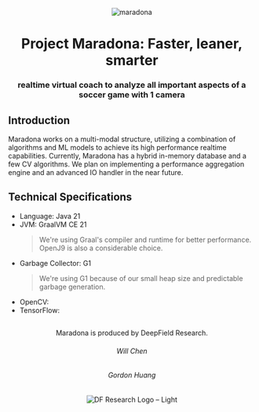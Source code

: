 <div align="center">

![maradona](https://github.com/user-attachments/assets/42df8955-1842-4086-afab-e360a19a19c3)

Project Maradona: Faster, leaner, smarter
=========================================
### realtime virtual coach to analyze all important aspects of a soccer game with 1 camera
<div align="left">

## Introduction

Maradona works on a multi-modal structure, utilizing a combination of algorithms and ML models to achieve its high performance realtime capabilities. Currently, Maradona has a hybrid in-memory database and a few CV algorithms. We plan on implementing a performance aggregation engine and an advanced IO handler in the near future. 



## Technical Specifications
- Language: Java 21
- JVM: GraalVM CE 21
  > We're using Graal's compiler and runtime for better performance. OpenJ9 is also a considerable choice. 
- Garbage Collector: G1
  > We're using G1 because of our small heap size and predictable garbage generation. 
- OpenCV:
- TensorFlow: 

## 
<div align="center">
Maradona is produced by DeepField Research. 

###### Will Chen
###### Gordon Huang
  
![DF Research Logo – Light](https://github.com/user-attachments/assets/4b31ed76-920b-4e30-bad8-ce4bea106a65)
